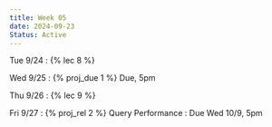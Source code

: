 ```yaml
---
title: Week 05
date: 2024-09-23
Status: Active
---
```


Tue 9/24
: {% lec 8 %}

Wed 9/25
: {% proj_due 1 %} Due, 5pm

Thu 9/26
: {% lec 9 %}

Fri 9/27
: {% proj_rel 2 %} Query Performance
  : Due Wed 10/9, 5pm
